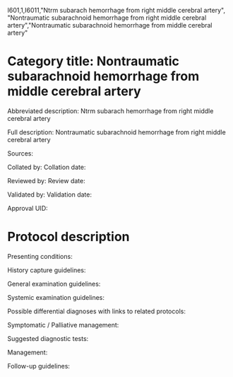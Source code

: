 I601,1,I6011,"Ntrm subarach hemorrhage from right middle cerebral artery", "Nontraumatic subarachnoid hemorrhage from right middle cerebral artery","Nontraumatic subarachnoid hemorrhage from middle cerebral artery"
# Category title: Nontraumatic subarachnoid hemorrhage from middle cerebral artery

Abbreviated description: Ntrm subarach hemorrhage from right middle cerebral artery

Full description: Nontraumatic subarachnoid hemorrhage from right middle cerebral artery

Sources:

Collated by:
Collation date:

Reviewed by:
Review date:

Validated by:
Validation date:

Approval UID:

# Protocol description

Presenting conditions:

History capture guidelines:

General examination guidelines:

Systemic examination guidelines:

Possible differential diagnoses with links to related protocols:

Symptomatic / Palliative management:

Suggested diagnostic tests:

Management:

Follow-up guidelines:
